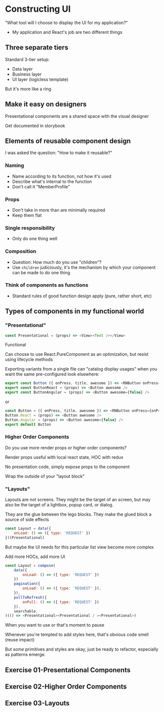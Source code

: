 # Constructing UI

"What tool will I choose to display the UI for my application?"
- My application and React's job are two different things

## Three separate tiers

Standard 3-tier setup:
- Data layer
- Business layer
- UI layer (logicless template)

But it's more like a ring

## Make it easy on designers

Presentational components are a shared space with the visual designer

Get documented in storybook

## Elements of reusable component design

I was asked the question: "How to make it reusable?"

### Naming

- Name according to its function, not how it's used
- Describe what's internal to the function
- Don't call it "MemberProfile"

### Props

- Don't take in more than are minimally required
- Keep them flat

### Single responsibility

- Only do one thing well

### Composition

- Question: How much do you use "children"?
- Use `children` judiciously, it's the mechanism by which your component can be made to do one thing

### Think of components as functions

- Standard rules of good function design apply (pure, rather short, etc)

## Types of components in my functional world 

### "Presentational"

```javascript
const Presentational = (props) => <View><Text /></View>
```

Functional

Can choose to use React.PureComponent as an optimization, but resist using lifecycle methods

Exporting variants from a single file can "catalog display usages" when you want the same pre-configured look elsewhere:

```javascript
export const Button ({ onPress, title, awesome }) => <RNButton onPress={onPress} /* ... */ />
export const ButtonReact = (props) => <Button awesome />
export const ButtonAngular = (props) => <Button awesome={false} />
```
or

```javascript
const Button = ({ onPress, title, awesome }) => <RNButton onPress={onPress} /* ... */ />
Button.React = (props) => <Button awesome />
Button.Angular = (props) => <Button awesome={false} />
export default Button
```

### Higher Order Components

Do you use more render props or higher order components?

Render props useful with local react state, HOC with redux

No presentation code, simply expose props to the component

Wrap the outside of your "layout block"

### "Layouts"

Layouts are not screens.  They might be the target of an screen, but may also be the target of a lightbox, popup card, or dialog.

They are the glue between the lego blocks.
They make the glued block a source of side effects

```javascript
const Layout = data({
    onLoad: () => ({ type: 'REQUEST' })
})(Presentational)
```

But maybe the UI needs for this particular list view become more complex

Add more HOCs, add more UI

```javascript
const Layout = compose(
    data({
        onLoad: () => ({ type: 'REQUEST' })
    })
    pagination({
        onLoad: () => ({ type: 'REQUEST' }),
    }),
    pullToRefresh({
        onPull: () => ({ type: 'REQUEST' })
    }),
    searchable,
)(() => <Presentational><Presentational / ><Presentational>)
```

When you want to use <View> or <Text> that's moment to pause

Whenever you're tempted to add styles here, that's obvious code smell (reuse impact)

But *some* primitives and styles are okay, just be ready to refactor, especially as patterns emerge.

## Exercise 01-Presentational Components
## Exercise 02-Higher Order Components
## Exercise 03-Layouts
